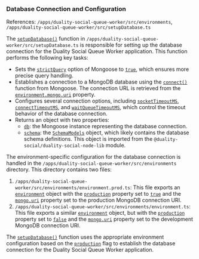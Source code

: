 ### Database Connection and Configuration
References: `/apps/duality-social-queue-worker/src/environments`, `/apps/duality-social-queue-worker/src/setupDatabase.ts`

The [`setupDatabase()`](/apps/duality-social-node/src/setupDatabase.ts#L6) function in `/apps/duality-social-queue-worker/src/setupDatabase.ts` is responsible for setting up the database connection for the Duality Social Queue Worker application. This function performs the following key tasks:

- Sets the [`strictQuery`](/apps/duality-social-node/src/setupDatabase.ts#L7) option of Mongoose to [`true`](/libs/duality-social-lib/src/lib/schemas/user.ts#L19), which ensures more precise query handling.
- Establishes a connection to a MongoDB database using the [`connect()`](/apps/duality-social-node/yarn.lock#L17) function from Mongoose. The connection URL is retrieved from the [`environment.mongo.uri`](/apps/duality-social-node/src/setupDatabase.ts#L8) property.
- Configures several connection options, including [`socketTimeoutMS`](/apps/duality-social-node/src/setupDatabase.ts#L9), [`connectTimeoutMS`](/apps/duality-social-node/src/setupDatabase.ts#L10), and [`waitQueueTimeoutMS`](/apps/duality-social-node/src/setupDatabase.ts#L11), which control the timeout behavior of the database connection.
- Returns an object with two properties:
  - [`db`](/apps/duality-social-node/src/setupDatabase.ts#L8): the Mongoose instance representing the database connection.
  - [`schema`](/libs/duality-social-node-lib/src/lib/schemaModelData.ts#L35): the [`SchemaModels`](/libs/duality-social-node-lib/src/lib/schema.ts#L27) object, which likely contains the database schema definitions. This object is imported from the `@duality-social/duality-social-node-lib` module.

The environment-specific configuration for the database connection is handled in the `/apps/duality-social-queue-worker/src/environments` directory. This directory contains two files:

1. `/apps/duality-social-queue-worker/src/environments/environment.prod.ts`: This file exports an [`environment`](/apps/duality-social-node/src/environment.ts#L21) object with the [`production`](/apps/duality-social-node/src/environment.ts#L7) property set to [`true`](/libs/duality-social-lib/src/lib/schemas/user.ts#L19) and the [`mongo.uri`](/apps/duality-social-node/src/setupDatabase.ts#L8) property set to the production MongoDB connection URI.
2. `/apps/duality-social-queue-worker/src/environments/environment.ts`: This file exports a similar [`environment`](/apps/duality-social-node/src/environment.ts#L21) object, but with the [`production`](/apps/duality-social-node/src/environment.ts#L7) property set to [`false`](/apps/duality-social-react/project.json#L30) and the [`mongo.uri`](/apps/duality-social-node/src/setupDatabase.ts#L8) property set to the development MongoDB connection URI.

The [`setupDatabase()`](/apps/duality-social-node/src/setupDatabase.ts#L6) function uses the appropriate environment configuration based on the [`production`](/apps/duality-social-node/src/environment.ts#L7) flag to establish the database connection for the Duality Social Queue Worker application.
